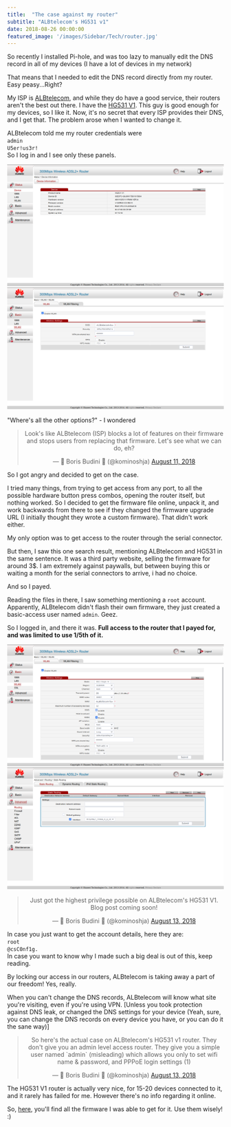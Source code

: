 ```yaml
---
title:  "The case against my router"
subtitle: "ALBtelecom's HG531 v1"
date: 2018-08-26 00:00:00
featured_image: '/images/Sidebar/Tech/router.jpg'
---
```


So recently I installed Pi-hole, and was too lazy to manually edit the DNS record in all of my devices (I have a lot of devices in my network)

That means that I needed to edit the DNS record directly from my router. Easy peasy...Right?

My ISP is [ALBtelecom](https://www.albtelecom.al), and while they do have a good service, their routers aren't the best out there. I have the [HG531 V1](https://consumer.huawei.com/eg-en/support/smart-home/hg531-v1-10/). This guy is good enough for my devices, so I like it.
Now, it's no secret that every ISP provides their DNS, and I get that.
The problem arose when I wanted to change it.

ALBtelecom told me my router credentials were
<br />`admin`<br />`U5er!us3r!`<br />
So I log in and I see only these panels.

<div class="gallery" data-columns="2">
	<img src="/images/Tech/router/admin1.png">
	<img src="/images/Tech/router/admin2.png">
</div>

"Where's all the other options?" - I wondered
<center><blockquote class="twitter-tweet" data-lang="en"><p lang="en" dir="ltr">Look&#39;s like ALBtelecom (ISP) blocks a lot of features on their firmware and stops users from replacing that firmware. Let&#39;s see what we can do, eh?</p>&mdash; 👾 Boris Budini 👾 (@kominoshja) <a href="https://twitter.com/kominoshja/status/1028427917792096257?ref_src=twsrc%5Etfw">August 11, 2018</a></blockquote><script async src="https://platform.twitter.com/widgets.js" charset="utf-8"></script></center>
So I got angry and decided to get on the case.


I tried many things, from trying to get access from any port, to all the possible hardware button press combos, opening the router itself, but nothing worked. So I decided to get the firmware file online, unpack it, and work backwards from there to see if they changed the firmware upgrade URL (I initially thought they wrote a custom firmware). That didn't work either.

My only option was to get access to the router through the serial connector.

But then, I saw this one search result, mentioning ALBtelecom and HG531 in the same sentence.
It was a third party website, selling the firmware for around 3$. I am extremely against paywalls, but between buying this or waiting a month for the serial connectors to arrive, i had no choice.

And so I payed.

Reading the files in there, I saw something mentioning a `root` account.  Apparently, ALBtelecom didn't flash their own firmware, they just created a basic-access user named `admin`. Geez.

So I logged in, and there it was. **Full access to the router that I payed for, and was limited to use 1/5th of it.**

<div class="gallery" data-columns="2">
	<img src="/images/Tech/router/root1.png">
	<img src="/images/Tech/router/root2.png">
</div>

<center><blockquote class="twitter-tweet" data-lang="en"><p lang="en" dir="ltr">Just got the highest privilege possible on ALBtelecom&#39;s HG531 V1. Blog post coming soon!</p>&mdash; 👾 Boris Budini 👾 (@kominoshja) <a href="https://twitter.com/kominoshja/status/1028949947251609600?ref_src=twsrc%5Etfw">August 13, 2018</a></blockquote><script async src="https://platform.twitter.com/widgets.js" charset="utf-8"></script></center>

In case you just want to get the account details, here they are:
<br />`root`<br />`@csC0nf1g.`<br />
In case you want to know why I made such a big deal is out of this, keep reading.

By locking our access in our routers, ALBtelecom is taking away a part of our freedom!
Yes, really.

When you can't change the DNS records, ALBtelecom will know what site you're visiting, even if you're using VPN. [Unless you took protection against DNS leak, or changed the DNS settings for your device (Yeah, sure, you can change the DNS records on every device you have, or you can do it the sane way)]

<center><blockquote class="twitter-tweet" data-lang="en"><p lang="en" dir="ltr">So here&#39;s the actual case on ALBtelecom&#39;s HG531 v1 router. They don&#39;t give you an admin level access router. They give you a simple user named `admin` (misleading) which allows you only to set wifi name &amp; password, and PPPoE login settings (1)</p>&mdash; 👾 Boris Budini 👾 (@kominoshja) <a href="https://twitter.com/kominoshja/status/1029015232801398784?ref_src=twsrc%5Etfw">August 13, 2018</a></blockquote><script async src="https://platform.twitter.com/widgets.js" charset="utf-8"></script></center>

The HG531 V1 router is actually very nice, for 15-20 devices connected to it, and it rarely has failed for me. However there's no info regarding it online.

So, [here](https://github.com/kominoshja/budini.xyz/tree/master/assets/hg531-fimwares), you'll find all the firmware I was able to get for it. Use them wisely! :)
